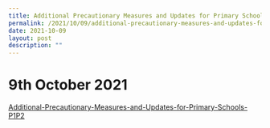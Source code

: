 ```yaml
---
title: Additional Precautionary Measures and Updates for Primary Schools (P1&P2)
permalink: /2021/10/09/additional-precautionary-measures-and-updates-for-primary-schools-p1p2/
date: 2021-10-09
layout: post
description: ""
---
```

# 9th October 2021

[Additional-Precautionary-Measures-and-Updates-for-Primary-Schools-P1P2](/files/MOECFSLTP_20210089_Additional-Precautionary-Measures-and-Updates-for-Primary-Schools-P1P2.pdf)